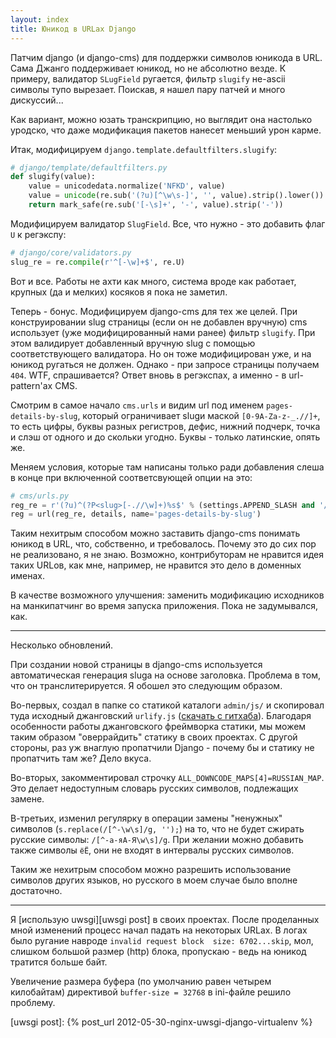 ```yaml
---
layout: index
title: Юникод в URLах Django
---
```


Патчим django (и django-cms) для поддержки  символов юникода в URL. Сама Джанго
поддерживает юникод,  но не абсолютно  везде. К примеру,  валидатор `SLugField`
ругается, фильтр  `slugify` не-ascii  символы тупо  вырезает. Поискав,  я нашел
пару патчей и много дискуссий...

Как вариант, можно  юзать транскрипцию, но выглядит она  настолько уродско, что
даже модификация пакетов нанесет меньший урон карме.

Итак, модифицируем `django.template.defaultfilters.slugify`:

```python
# django/template/defaultfilters.py
def slugify(value):
    value = unicodedata.normalize('NFKD', value)
    value = unicode(re.sub('(?u)[^\w\s-]', '', value).strip().lower())
    return mark_safe(re.sub('[-\s]+', '-', value).strip('-'))
```

Модифицируем валидатор  `SlugField`. Все, что нужно  - это добавить флаг  `U` к
регэкспу:

```python
# django/core/validators.py
slug_re = re.compile(r'^[-\w]+$', re.U)
```

Вот и все. Работы не ахти как  много, система вроде как работает, крупных (да и
мелких) косяков я пока не заметил.

Теперь - бонус.  Модифицируем django-cms для тех же  целей. При конструировании
slug   страницы   (если  он   не   добавлен   вручную)  cms   использует   (уже
модифицированный нами ранее) фильтр  `slugify`. При этом валидирует добавленный
вручную slug  с помощью соответствующего  валидатора. Но он  тоже модифицирован
уже, и  на юникод ругаться  не должен. Однако  - при запросе  страницы получаем
`404`. WTF, спрашивается? Ответ вновь в  регэкспах, а именно - в url-pattern'ах
CMS.

Смотрим    в   самое    начало   `cms.urls`    и   видим    url   под    именем
`pages-details-by-slug`, который ограничивает slugи маской `[0-9A-Za-z-_.//]+`,
то есть цифры,  буквы разных регистров, дефис, нижний подчерк,  точка и слэш от
одного и до скольки угодно. Буквы - только латинские, опять же.

Меняем условия, которые  там написаны только ради добавления слеша  в конце при
включенной соответсвующей опции на это:

```python
# cms/urls.py
reg_re = r'(?u)^(?P<slug>[-.//\w]+)%s$' % (settings.APPEND_SLASH and '/' or '')
reg = url(reg_re, details, name='pages-details-by-slug')
```

Таким нехитрым способом можно заставить  django-cms понимать юникод в URL, что,
собственно, и  требовалось. Почему это  до сих пор  не реализовано, я  не знаю.
Возможно, контрибуторам  не нравится  идея таких URLов,  как мне,  например, не
нравится это дело в доменных именах.

В   качестве  возможного   улучшения:   заменить   модификацию  исходников   на
манкипатчинг во время запуска приложения. Пока не задумывался, как.

* * *

Несколько обновлений.

При создании новой страницы  в django-cms используется автоматическая генерация
slugа на основе  заголовка. Проблема в том, что он  транслитерируется. Я обошел
это следующим образом.

Во-первых, создал  в папке со  статикой каталоги `admin/js/` и  скопировал туда
исходный  джанговский `urlify.js`  ([скачать с  гитхаба][urlify.js]). Благодаря
особенности  работы джанговского  фреймворка  статики, мы  можем таким  образом
"оверрайдить"  статику в  своих  проектах.  С другой  стороны,  раз уж  внаглую
пропатчили Django - почему бы и статику не пропатчить там же? Дело вкуса.

Во-вторых,  закомментировал   строчку  `ALL_DOWNCODE_MAPS[4]=RUSSIAN_MAP`.  Это
делает недоступным словарь русских символов, подлежащих замене.

В-третьих,   изменил   регулярку   в  операции   замены   "ненужных"   символов
(`s.replace(/[^-\w\s]/g, '');`)  на то, что  не будет сжирать  русские символы:
`/[^-а-яА-Я\w\s]/g`.  При желании  можно добавить  также символы  `ёЁ`, они  не
входят в интервалы русских символов.

Таким  же  нехитрым  способом  можно разрешить  использование  символов  других
языков, но русского в моем случае было вполне достаточно.

* * *

Я  [использую  uwsgi][uwsgi post]  в  своих  проектах. После  проделанных  мной
изменений процесс начал падать на некоторых URLах. В логах было ругание навроде
`invalid request block  size: 6702...skip`, мол, слишком  большой размер (http)
блока, пропускаю - ведь на юникод тратится больше байт.

Увеличение размера  буфера (по  умолчанию равен четырем  килобайтам) директивой
`buffer-size = 32768` в ini-файле решило проблему.



[urlify.js]: http://git.io/VIR5Ow
[uwsgi post]: {% post_url 2012-05-30-nginx-uwsgi-django-virtualenv %}
